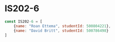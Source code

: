 # IS202-6

```javascript 1.5
const IS202-6 = [
    {name: "Roan Ettema", studentId: 500804221}, 
    {name: "David Britt", studentId: 500786498}
]
```




